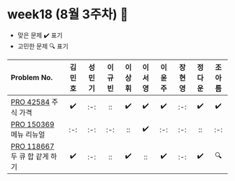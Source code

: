 # week18 (8월 3주차) :pencil:

- 맞은 문제 :heavy_check_mark: 표기
- 고민한 문제 :mag: 표기

| Problem No.                                                                                       | 김민호 | 성민기 | 이규빈 | 이상휘 | 이서영 | 이윤주 | 장현영 | 정다운 | 조아름 |
| :------------------------------------------------------------------------------------------------ | :----: | :----: | :----: | :----: | :----: | :----: | :----: | :----: | :----: |
| [PRO 42584](https://school.programmers.co.kr/learn/courses/30/lessons/42584) 주식 가격            |   :heavy_check_mark:   |  :-:   |   ::   |  :heavy_check_mark:   |   :heavy_check_mark:   |  :heavy_check_mark:  |  :-:   |  :heavy_check_mark:   |  :heavy_check_mark:   |
| [PRO 150369](https://school.programmers.co.kr/learn/courses/30/lessons/72411) 메뉴 리뉴얼         |  :-:   |  :-:   |  :-:   |   ::   |  :heavy_check_mark:   |  :-:   |  :-:   |   ::   |  :-:   |
| [PRO 118667](https://school.programmers.co.kr/learn/courses/30/lessons/118667) 두 큐 합 같게 하기 |   :heavy_check_mark:   |  :-:   |   ::   |   :heavy_check_mark:   |   ::   | :heavy_check_mark:  |  :-:   |   :heavy_check_mark:   |  :mag:   |
